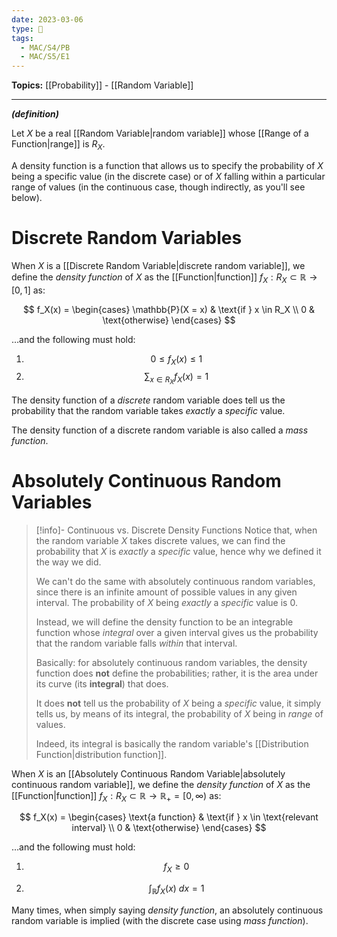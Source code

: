 ```yaml
---
date: 2023-03-06
type: 🧠
tags:
  - MAC/S4/PB
  - MAC/S5/E1
---
```


**Topics:** [[Probability]] - [[Random Variable]]

---

_**(definition)**_

Let $X$ be a real [[Random Variable|random variable]] whose [[Range of a Function|range]] is $R_X$.

A density function is a function that allows us to specify the probability of $X$ being a specific value (in the discrete case) or of $X$ falling within a particular range of values (in the continuous case, though indirectly, as you'll see below).

# Discrete Random Variables

When $X$ is a [[Discrete Random Variable|discrete random variable]], we define the _density function_ of $X$ as the [[Function|function]] $f_X : R_X \subset \mathbb{R} \to [0, 1]$ as:

$$
f_X(x) =
\begin{cases}
\mathbb{P}(X = x) & \text{if } x \in R_X \\
0 & \text{otherwise}
\end{cases}
$$

 …and the following must hold:

1. $$0 \leq f_X(x) \leq 1$$
2. $$\sum_{x \in R_X} f_X(x) = 1$$

The density function of a _discrete_ random variable does tell us the probability that the random variable takes _exactly_ a _specific_ value.

The density function of a discrete random variable is also called a _mass function_.

# Absolutely Continuous Random Variables

> [!info]- Continuous vs. Discrete Density Functions
> Notice that, when the random variable $X$ takes discrete values, we can find the probability that $X$ is _exactly_ a _specific_ value, hence why we defined it the way we did.
>
> We can't do the same with absolutely continuous random variables, since there is an infinite amount of possible values in any given interval. The probability of $X$ being _exactly_ a _specific_ value is $0$.
>
> Instead, we will define the density function to be an integrable function whose _integral_ over a given interval gives us the probability that the random variable falls _within_ that interval.
>
> Basically: for absolutely continuous random variables, the density function does **not** define the probabilities; rather, it is the area under its curve (its **integral**) that does.
>
> It does **not** tell us the probability of $X$ being a _specific_ value, it simply tells us, by means of its integral, the probability of $X$ being in _range_ of values.
>
> Indeed, its integral is basically the random variable's [[Distribution Function|distribution function]].

When $X$ is an [[Absolutely Continuous Random Variable|absolutely continuous random variable]], we define the _density function_ of $X$ as the [[Function|function]] $f_X : R_X \subset \mathbb{R} \to \mathbb{R}_+ = [0, \infty)$ as:

$$
f_X(x) = \begin{cases}
\text{a function} & \text{if } x \in \text{relevant interval} \\
0 & \text{otherwise}
\end{cases}
$$

 …and the following must hold:

1. $$f_X \geq 0$$

2. $$\int_{\mathbb{R}} f_X(x)\ dx = 1$$

Many times, when simply saying _density function_, an absolutely continuous random variable is implied (with the discrete case using _mass function_).
